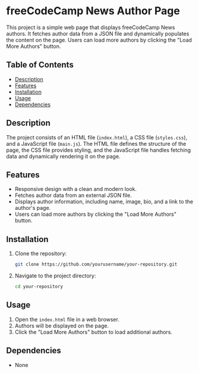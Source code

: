 # freeCodeCamp News Author Page

This project is a simple web page that displays freeCodeCamp News authors. It fetches author data from a JSON file and dynamically populates the content on the page. Users can load more authors by clicking the "Load More Authors" button.

## Table of Contents
- [Description](#description)
- [Features](#features)
- [Installation](#installation)
- [Usage](#usage)
- [Dependencies](#dependencies)


## Description
The project consists of an HTML file (`index.html`), a CSS file (`styles.css`), and a JavaScript file (`main.js`). The HTML file defines the structure of the page, the CSS file provides styling, and the JavaScript file handles fetching data and dynamically rendering it on the page.

## Features
- Responsive design with a clean and modern look.
- Fetches author data from an external JSON file.
- Displays author information, including name, image, bio, and a link to the author's page.
- Users can load more authors by clicking the "Load More Authors" button.

## Installation
1. Clone the repository:
   ```bash
   git clone https://github.com/yourusername/your-repository.git
   ```
2. Navigate to the project directory:
   ```bash
   cd your-repository
   ```

## Usage
1. Open the `index.html` file in a web browser.
2. Authors will be displayed on the page.
3. Click the "Load More Authors" button to load additional authors.

## Dependencies
- None

